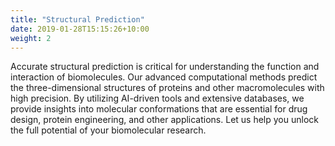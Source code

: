 ```yaml
---
title: "Structural Prediction"
date: 2019-01-28T15:15:26+10:00
weight: 2
---
```


Accurate structural prediction is critical for understanding the function and interaction of biomolecules. Our advanced computational methods predict the three-dimensional structures of proteins and other macromolecules with high precision. By utilizing AI-driven tools and extensive databases, we provide insights into molecular conformations that are essential for drug design, protein engineering, and other applications. Let us help you unlock the full potential of your biomolecular research.
